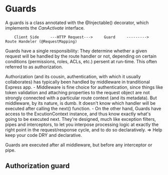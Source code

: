 # Guards

A guards is a class annotated with the @Injectable() decorator, which implements the *CanActivate* interface.

        Client Side     ---HTTP Request--->     Guard     --------->     Route Handeler (@RequestMapping)
    
Guards have a single responsibility: They determine whether a given request will be handled by the route handler or not, depending on certain conditions (permissions, roles, ACLs, etc.) persent at run-time. This often referred to as authorization.
    
Authorization (and its cousin, authentication, with which it usually collaborates) has typically been handled by middleware in tranditional Express app.
        - Middleware is fine choice for authentication, since things like token validation and attaching properties to the request object are not strongly connected with a particular route context (and its metadata). But middleware, by its nature, is dumb. It doesn't know which handler will be executed after calling the next() function.
        - On the other hand, Guards have access to the ExcutionContext instance, and thus know exactly what's going to be executed next. They're designed, much like exception filters, pipes and interceptors, to let you interpose processing logic at exactly the right point in the request/response cycle, and to do so declaratively.
=> Help keep your code DRY and declarative.

Guards are executed after all middleware, but before any interceptor or pipe.

## Authorization guard